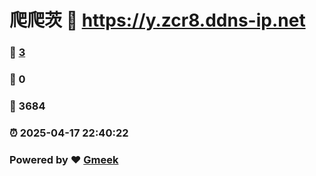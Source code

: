 # 爬爬茨 :link: https://y.zcr8.ddns-ip.net 
### :page_facing_up: [3](https://y.zcr8.ddns-ip.net/tag.html) 
### :speech_balloon: 0 
### :hibiscus: 3684 
### :alarm_clock: 2025-04-17 22:40:22 
### Powered by :heart: [Gmeek](https://github.com/Meekdai/Gmeek)
